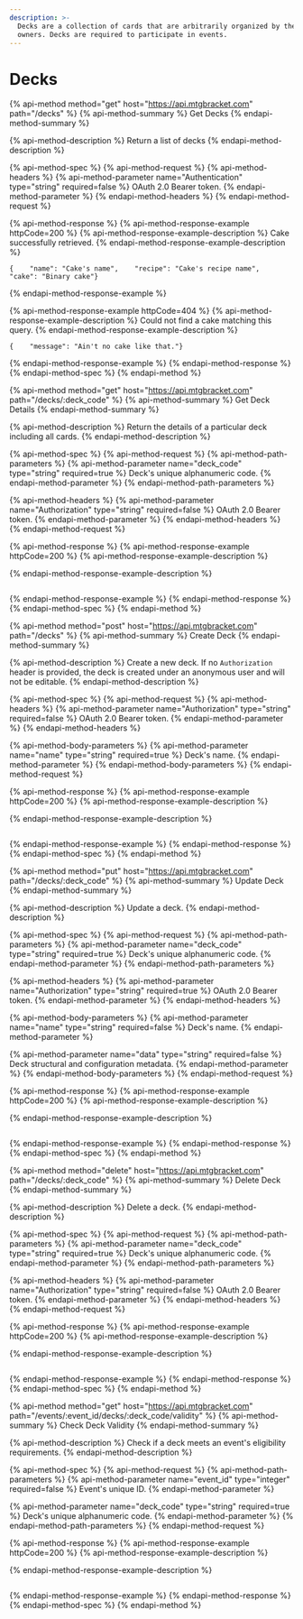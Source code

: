 ```yaml
---
description: >-
  Decks are a collection of cards that are arbitrarily organized by their
  owners. Decks are required to participate in events.
---
```


# Decks

{% api-method method="get" host="https://api.mtgbracket.com" path="/decks" %}
{% api-method-summary %}
Get Decks
{% endapi-method-summary %}

{% api-method-description %}
Return a list of decks
{% endapi-method-description %}

{% api-method-spec %}
{% api-method-request %}
{% api-method-headers %}
{% api-method-parameter name="Authentication" type="string" required=false %}
OAuth 2.0 Bearer token.
{% endapi-method-parameter %}
{% endapi-method-headers %}
{% endapi-method-request %}

{% api-method-response %}
{% api-method-response-example httpCode=200 %}
{% api-method-response-example-description %}
Cake successfully retrieved.
{% endapi-method-response-example-description %}

```
{    "name": "Cake's name",    "recipe": "Cake's recipe name",    "cake": "Binary cake"}
```
{% endapi-method-response-example %}

{% api-method-response-example httpCode=404 %}
{% api-method-response-example-description %}
Could not find a cake matching this query.
{% endapi-method-response-example-description %}

```
{    "message": "Ain't no cake like that."}
```
{% endapi-method-response-example %}
{% endapi-method-response %}
{% endapi-method-spec %}
{% endapi-method %}

{% api-method method="get" host="https://api.mtgbracket.com" path="/decks/:deck\_code" %}
{% api-method-summary %}
Get Deck Details
{% endapi-method-summary %}

{% api-method-description %}
Return the details of a particular deck including all cards.
{% endapi-method-description %}

{% api-method-spec %}
{% api-method-request %}
{% api-method-path-parameters %}
{% api-method-parameter name="deck\_code" type="string" required=true %}
Deck's unique alphanumeric code.
{% endapi-method-parameter %}
{% endapi-method-path-parameters %}

{% api-method-headers %}
{% api-method-parameter name="Authorization" type="string" required=false %}
OAuth 2.0 Bearer token.
{% endapi-method-parameter %}
{% endapi-method-headers %}
{% endapi-method-request %}

{% api-method-response %}
{% api-method-response-example httpCode=200 %}
{% api-method-response-example-description %}

{% endapi-method-response-example-description %}

```

```
{% endapi-method-response-example %}
{% endapi-method-response %}
{% endapi-method-spec %}
{% endapi-method %}

{% api-method method="post" host="https://api.mtgbracket.com" path="/decks" %}
{% api-method-summary %}
Create Deck
{% endapi-method-summary %}

{% api-method-description %}
Create a new deck.  If no `Authorization` header is provided, the deck is created under an anonymous user and will not be editable.
{% endapi-method-description %}

{% api-method-spec %}
{% api-method-request %}
{% api-method-headers %}
{% api-method-parameter name="Authorization" type="string" required=false %}
OAuth 2.0 Bearer token.
{% endapi-method-parameter %}
{% endapi-method-headers %}

{% api-method-body-parameters %}
{% api-method-parameter name="name" type="string" required=true %}
Deck's name.
{% endapi-method-parameter %}
{% endapi-method-body-parameters %}
{% endapi-method-request %}

{% api-method-response %}
{% api-method-response-example httpCode=200 %}
{% api-method-response-example-description %}

{% endapi-method-response-example-description %}

```

```
{% endapi-method-response-example %}
{% endapi-method-response %}
{% endapi-method-spec %}
{% endapi-method %}

{% api-method method="put" host="https://api.mtgbracket.com" path="/decks/:deck\_code" %}
{% api-method-summary %}
Update Deck
{% endapi-method-summary %}

{% api-method-description %}
Update a deck.
{% endapi-method-description %}

{% api-method-spec %}
{% api-method-request %}
{% api-method-path-parameters %}
{% api-method-parameter name="deck\_code" type="string" required=true %}
Deck's unique alphanumeric code.
{% endapi-method-parameter %}
{% endapi-method-path-parameters %}

{% api-method-headers %}
{% api-method-parameter name="Authorization" type="string" required=true %}
OAuth 2.0 Bearer token.
{% endapi-method-parameter %}
{% endapi-method-headers %}

{% api-method-body-parameters %}
{% api-method-parameter name="name" type="string" required=false %}
Deck's name.
{% endapi-method-parameter %}

{% api-method-parameter name="data" type="string" required=false %}
Deck structural and configuration metadata.
{% endapi-method-parameter %}
{% endapi-method-body-parameters %}
{% endapi-method-request %}

{% api-method-response %}
{% api-method-response-example httpCode=200 %}
{% api-method-response-example-description %}

{% endapi-method-response-example-description %}

```

```
{% endapi-method-response-example %}
{% endapi-method-response %}
{% endapi-method-spec %}
{% endapi-method %}

{% api-method method="delete" host="https://api.mtgbracket.com" path="/decks/:deck\_code" %}
{% api-method-summary %}
Delete Deck
{% endapi-method-summary %}

{% api-method-description %}
Delete a deck.
{% endapi-method-description %}

{% api-method-spec %}
{% api-method-request %}
{% api-method-path-parameters %}
{% api-method-parameter name="deck\_code" type="string" required=true %}
Deck's unique alphanumeric code.
{% endapi-method-parameter %}
{% endapi-method-path-parameters %}

{% api-method-headers %}
{% api-method-parameter name="Authorization" type="string" required=false %}
OAuth 2.0 Bearer token.
{% endapi-method-parameter %}
{% endapi-method-headers %}
{% endapi-method-request %}

{% api-method-response %}
{% api-method-response-example httpCode=200 %}
{% api-method-response-example-description %}

{% endapi-method-response-example-description %}

```

```
{% endapi-method-response-example %}
{% endapi-method-response %}
{% endapi-method-spec %}
{% endapi-method %}

{% api-method method="get" host="https://api.mtgbracket.com" path="/events/:event\_id/decks/:deck\_code/validity" %}
{% api-method-summary %}
Check Deck Validity
{% endapi-method-summary %}

{% api-method-description %}
Check if a deck meets an event's eligibility requirements.
{% endapi-method-description %}

{% api-method-spec %}
{% api-method-request %}
{% api-method-path-parameters %}
{% api-method-parameter name="event\_id" type="integer" required=false %}
Event's unique ID.
{% endapi-method-parameter %}

{% api-method-parameter name="deck\_code" type="string" required=true %}
Deck's unique alphanumeric code.
{% endapi-method-parameter %}
{% endapi-method-path-parameters %}
{% endapi-method-request %}

{% api-method-response %}
{% api-method-response-example httpCode=200 %}
{% api-method-response-example-description %}

{% endapi-method-response-example-description %}

```

```
{% endapi-method-response-example %}
{% endapi-method-response %}
{% endapi-method-spec %}
{% endapi-method %}

